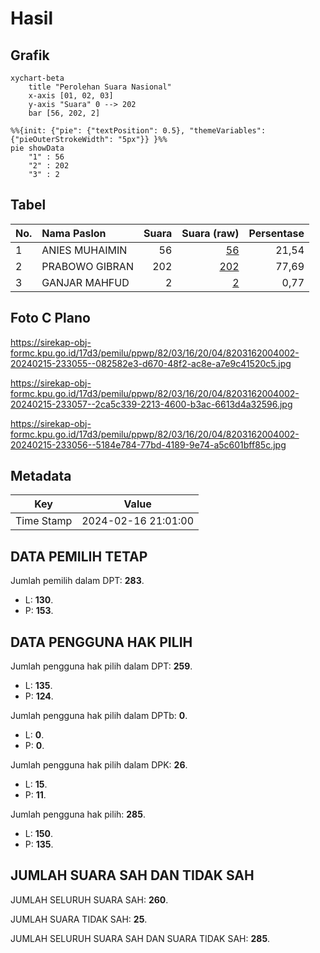 # Hasil

## Grafik

```mermaid
xychart-beta
    title "Perolehan Suara Nasional"
    x-axis [01, 02, 03]
    y-axis "Suara" 0 --> 202
    bar [56, 202, 2]
```

```mermaid
%%{init: {"pie": {"textPosition": 0.5}, "themeVariables": {"pieOuterStrokeWidth": "5px"}} }%%
pie showData
    "1" : 56
    "2" : 202
    "3" : 2
```

## Tabel

| No. | Nama Paslon    | Suara | Suara (raw) | Persentase |
|:--- |:-------------- | -----:| -----------:| ----------:|
| 1   | ANIES MUHAIMIN | 56    | [56][p-1]   | 21,54      |
| 2   | PRABOWO GIBRAN | 202   | [202][p-2]  | 77,69      |
| 3   | GANJAR MAHFUD  | 2     | [2][p-3]    | 0,77       |


[p-1]: https://github.com/gigit-pemilu/pemilu-2024/blob/main/pilpres/hitung-suara/sub/82-maluku-utara/sub/03-halmahera-utara/sub/16-galela-selatan/sub/2004-igobula/sub/002-tps/sub/paslon-1.txt
[p-2]: https://github.com/gigit-pemilu/pemilu-2024/blob/main/pilpres/hitung-suara/sub/82-maluku-utara/sub/03-halmahera-utara/sub/16-galela-selatan/sub/2004-igobula/sub/002-tps/sub/paslon-2.txt
[p-3]: https://github.com/gigit-pemilu/pemilu-2024/blob/main/pilpres/hitung-suara/sub/82-maluku-utara/sub/03-halmahera-utara/sub/16-galela-selatan/sub/2004-igobula/sub/002-tps/sub/paslon-3.txt

## Foto C Plano

https://sirekap-obj-formc.kpu.go.id/17d3/pemilu/ppwp/82/03/16/20/04/8203162004002-20240215-233055--082582e3-d670-48f2-ac8e-a7e9c41520c5.jpg

https://sirekap-obj-formc.kpu.go.id/17d3/pemilu/ppwp/82/03/16/20/04/8203162004002-20240215-233057--2ca5c339-2213-4600-b3ac-6613d4a32596.jpg

https://sirekap-obj-formc.kpu.go.id/17d3/pemilu/ppwp/82/03/16/20/04/8203162004002-20240215-233056--5184e784-77bd-4189-9e74-a5c601bff85c.jpg


## Metadata

| Key        | Value               |
| ---------- | ------------------- |
| Time Stamp | 2024-02-16 21:01:00 |


## DATA PEMILIH TETAP

Jumlah pemilih dalam DPT: **283**.
 * L: **130**.
 * P: **153**.

## DATA PENGGUNA HAK PILIH

Jumlah pengguna hak pilih dalam DPT: **259**.
 * L: **135**.
 * P: **124**.

Jumlah pengguna hak pilih dalam DPTb: **0**.
 * L: **0**.
 * P: **0**.

Jumlah pengguna hak pilih dalam DPK: **26**.
 * L: **15**.
 * P: **11**.

Jumlah pengguna hak pilih: **285**.
 * L: **150**.
 * P: **135**.

## JUMLAH SUARA SAH DAN TIDAK SAH

JUMLAH SELURUH SUARA SAH: **260**.

JUMLAH SUARA TIDAK SAH: **25**.

JUMLAH SELURUH SUARA SAH DAN SUARA TIDAK SAH: **285**.


